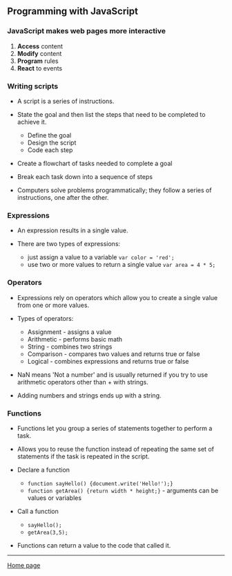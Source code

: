 ## Programming with JavaScript

### JavaScript makes web pages more interactive
1. **Access** content
1. **Modify** content
1. **Program** rules
1. **React** to events

### Writing scripts
* A script is a series of instructions.
* State the goal and then list the steps that need to be completed to achieve it.

    * Define the goal
    * Design the script
    * Code each step

* Create a flowchart of tasks needed to complete a goal
* Break each task down into a sequence of steps
* Computers solve problems programmatically; they follow a series of instructions, one after the other.

### Expressions

* An expression results in a single value.

* There are two types of expressions:

    * just assign a value to a variable `var color = 'red';`
    * use two or more values to return a single value `var area = 4 * 5;`

### Operators
* Expressions rely on operators which allow you to create a single value from one or more values.

* Types of operators:

    * Assignment - assigns a value
    * Arithmetic - performs basic math
    * String - combines two strings
    * Comparison - compares two values and returns true or false
    * Logical - combines expressions and returns true or false

* NaN means 'Not a number' and is usually returned if you try to use arithmetic operators other than + with strings.
* Adding numbers and strings ends up with a string.

### Functions

* Functions let you group a series of statements together to perform a task.
* Allows you to reuse the function instead of repeating the same set of statements if the task is repeated in the script.
* Declare a function 

    * `function sayHello() {document.write('Hello!');}`
    * `function getArea() {return width * height;}` - arguments can be values or variables
* Call a function

    * `sayHello();`
    * `getArea(3,5);`
* Functions can return a value to the code that called it.
---
[Home page](https://marlene-rinker.github.io/learning-journal/)